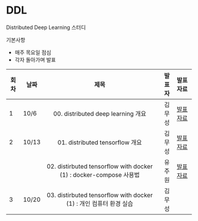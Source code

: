 # DDL
Distributed Deep Learning 스터디

기본사항
* 매주 목요일 점심
* 각자 돌아가며 발표



| 회차 | 날짜  | 제목                                                       | 발표자 |  발표자료      |
|------| ----- |:----------------------------------------------------------:| ------:|:-------------: |
|  1   |  10/6 | 00. distributed deep learning 개요                          | 김무성 | [발표자료](http://nbviewer.jupyter.org/github/KonanAcademy/DDL/blob/master/presentation/00_intro_distributed_deep_learning/00_distributed_deep_learning.ipynb)  |
|  2    |  10/13     | 01. distributed tensorflow 개요                             | 김무성 | [발표자료](http://nbviewer.jupyter.org/github/KonanAcademy/DDL/blob/master/presentation/01_intro_distributed_tensorflow/01_Intro_dist_tf.ipynb)  |
|     |   | 02. distirbuted tensorflow with docker (1) : docker-compose 사용법                          | 유주원 | [발표자료](http://yujuwon.tistory.com/entry/Docker-Compose) |
|  3    |  10/20     | 03. distirbuted tensorflow with docker (1) : 개인 컴퓨터 환경 실습                              | 김무성 |   |
